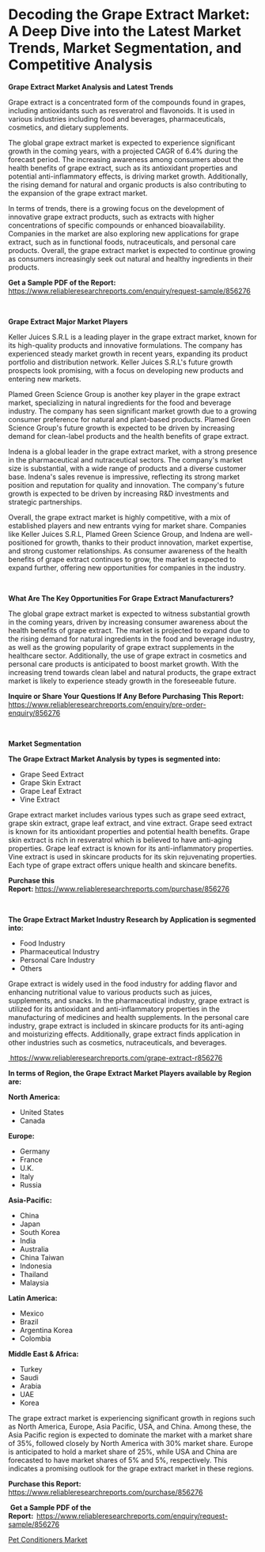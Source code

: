 <p><h1>Decoding the Grape Extract Market: A Deep Dive into the Latest Market Trends, Market Segmentation, and Competitive Analysis</h1></p><p><strong>Grape Extract Market Analysis and Latest Trends</strong></p>
<p><p>Grape extract is a concentrated form of the compounds found in grapes, including antioxidants such as resveratrol and flavonoids. It is used in various industries including food and beverages, pharmaceuticals, cosmetics, and dietary supplements.</p><p>The global grape extract market is expected to experience significant growth in the coming years, with a projected CAGR of 6.4% during the forecast period. The increasing awareness among consumers about the health benefits of grape extract, such as its antioxidant properties and potential anti-inflammatory effects, is driving market growth. Additionally, the rising demand for natural and organic products is also contributing to the expansion of the grape extract market.</p><p>In terms of trends, there is a growing focus on the development of innovative grape extract products, such as extracts with higher concentrations of specific compounds or enhanced bioavailability. Companies in the market are also exploring new applications for grape extract, such as in functional foods, nutraceuticals, and personal care products. Overall, the grape extract market is expected to continue growing as consumers increasingly seek out natural and healthy ingredients in their products.</p></p>
<p><strong>Get a Sample PDF of the Report:&nbsp;</strong> <a href="https://www.reliableresearchreports.com/enquiry/request-sample/856276">https://www.reliableresearchreports.com/enquiry/request-sample/856276</a></p>
<p>&nbsp;</p>
<p><strong>Grape Extract Major Market Players</strong></p>
<p><p>Keller Juices S.R.L is a leading player in the grape extract market, known for its high-quality products and innovative formulations. The company has experienced steady market growth in recent years, expanding its product portfolio and distribution network. Keller Juices S.R.L's future growth prospects look promising, with a focus on developing new products and entering new markets.</p><p>Plamed Green Science Group is another key player in the grape extract market, specializing in natural ingredients for the food and beverage industry. The company has seen significant market growth due to a growing consumer preference for natural and plant-based products. Plamed Green Science Group's future growth is expected to be driven by increasing demand for clean-label products and the health benefits of grape extract.</p><p>Indena is a global leader in the grape extract market, with a strong presence in the pharmaceutical and nutraceutical sectors. The company's market size is substantial, with a wide range of products and a diverse customer base. Indena's sales revenue is impressive, reflecting its strong market position and reputation for quality and innovation. The company's future growth is expected to be driven by increasing R&D investments and strategic partnerships.</p><p>Overall, the grape extract market is highly competitive, with a mix of established players and new entrants vying for market share. Companies like Keller Juices S.R.L, Plamed Green Science Group, and Indena are well-positioned for growth, thanks to their product innovation, market expertise, and strong customer relationships. As consumer awareness of the health benefits of grape extract continues to grow, the market is expected to expand further, offering new opportunities for companies in the industry.</p></p>
<p>&nbsp;</p>
<p><strong>What Are The Key Opportunities For Grape Extract Manufacturers?</strong></p>
<p><p>The global grape extract market is expected to witness substantial growth in the coming years, driven by increasing consumer awareness about the health benefits of grape extract. The market is projected to expand due to the rising demand for natural ingredients in the food and beverage industry, as well as the growing popularity of grape extract supplements in the healthcare sector. Additionally, the use of grape extract in cosmetics and personal care products is anticipated to boost market growth. With the increasing trend towards clean label and natural products, the grape extract market is likely to experience steady growth in the foreseeable future.</p></p>
<p><strong>Inquire or Share Your Questions If Any Before Purchasing This Report:</strong> <a href="https://www.reliableresearchreports.com/enquiry/pre-order-enquiry/856276">https://www.reliableresearchreports.com/enquiry/pre-order-enquiry/856276</a></p>
<p>&nbsp;</p>
<p><strong>Market Segmentation</strong></p>
<p><strong>The Grape Extract Market Analysis by types is segmented into:</strong></p>
<p><ul><li>Grape Seed Extract</li><li>Grape Skin Extract</li><li>Grape Leaf Extract</li><li>Vine Extract</li></ul></p>
<p><p>Grape extract market includes various types such as grape seed extract, grape skin extract, grape leaf extract, and vine extract. Grape seed extract is known for its antioxidant properties and potential health benefits. Grape skin extract is rich in resveratrol which is believed to have anti-aging properties. Grape leaf extract is known for its anti-inflammatory properties. Vine extract is used in skincare products for its skin rejuvenating properties. Each type of grape extract offers unique health and skincare benefits.</p></p>
<p><strong>Purchase this Report:&nbsp;</strong><a href="https://www.reliableresearchreports.com/purchase/856276">https://www.reliableresearchreports.com/purchase/856276</a></p>
<p>&nbsp;</p>
<p><strong>The Grape Extract Market Industry Research by Application is segmented into:</strong></p>
<p><ul><li>Food Industry</li><li>Pharmaceutical Industry</li><li>Personal Care Industry</li><li>Others</li></ul></p>
<p><p>Grape extract is widely used in the food industry for adding flavor and enhancing nutritional value to various products such as juices, supplements, and snacks. In the pharmaceutical industry, grape extract is utilized for its antioxidant and anti-inflammatory properties in the manufacturing of medicines and health supplements. In the personal care industry, grape extract is included in skincare products for its anti-aging and moisturizing effects. Additionally, grape extract finds application in other industries such as cosmetics, nutraceuticals, and beverages.</p></p>
<p><a href="https://www.reliableresearchreports.com/grape-extract-r856276">&nbsp;https://www.reliableresearchreports.com/grape-extract-r856276</a></p>
<p><strong>In terms of Region, the Grape Extract Market Players available by Region are:</strong></p>
<p>
    <p> <strong> North America: </strong>
        <ul>
            <li>United States</li>
            <li>Canada</li>
        </ul>
        </p> 
    <p> <strong> Europe: </strong>
        <ul>
            <li>Germany</li>
            <li>France</li>
            <li>U.K.</li>
            <li>Italy</li>
            <li>Russia</li>
        </ul>
        </p> 
    <p> <strong> Asia-Pacific: </strong>
        <ul>
            <li>China</li>
            <li>Japan</li>
            <li>South Korea</li>
            <li>India</li>
            <li>Australia</li>
            <li>China Taiwan</li>
            <li>Indonesia</li>
            <li>Thailand</li>
            <li>Malaysia</li>
        </ul>
        </p> 
    <p> <strong> Latin America: </strong>
        <ul>
            <li>Mexico</li>
            <li>Brazil</li>
            <li>Argentina Korea</li>
            <li>Colombia</li>
        </ul>
        </p> 
    <p> <strong> Middle East & Africa: </strong>
        <ul>
            <li>Turkey</li>
            <li>Saudi</li>
            <li>Arabia</li>
            <li>UAE</li>
            <li>Korea</li>
        </ul>
    </p>
    </p>
<p><p>The grape extract market is experiencing significant growth in regions such as North America, Europe, Asia Pacific, USA, and China. Among these, the Asia Pacific region is expected to dominate the market with a market share of 35%, followed closely by North America with 30% market share. Europe is anticipated to hold a market share of 25%, while USA and China are forecasted to have market shares of 5% and 5%, respectively. This indicates a promising outlook for the grape extract market in these regions.</p></p>
<p><strong>Purchase this Report: </strong><a href="https://www.reliableresearchreports.com/purchase/856276">https://www.reliableresearchreports.com/purchase/856276</a></p>
<p>&nbsp;<strong>Get a Sample PDF of the Report:&nbsp;&nbsp;</strong><a href="https://www.reliableresearchreports.com/enquiry/request-sample/856276">https://www.reliableresearchreports.com/enquiry/request-sample/856276</a></p>
<p><strong></strong></p>
<p><p><a href="https://view.publitas.com/reportprime-1/pet-conditioners-market-size-market-segmentation-market-trends-and-growth-analysis-forecast-till-2031/">Pet Conditioners Market</a></p></p>